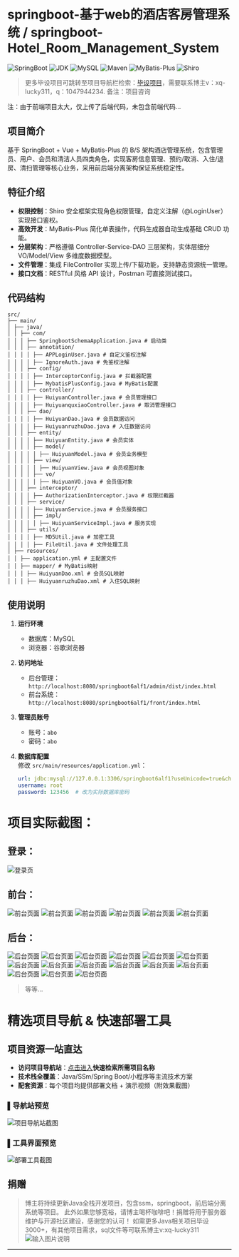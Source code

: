 # springboot-基于web的酒店客房管理系统 / springboot-Hotel_Room_Management_System


![SpringBoot](https://img.shields.io/badge/SpringBoot-2.7+-brightgreen)
![JDK](https://img.shields.io/badge/JDK-1.8+-blue)
![MySQL](https://img.shields.io/badge/MySQL-5.7+-teal)
![Maven](https://img.shields.io/badge/Maven-3.6+-red)
![MyBatis-Plus](https://img.shields.io/badge/MyBatis_Plus-3.5.0-blue)
![Shiro](https://img.shields.io/badge/Shiro-1.3.2-green)


> 更多毕设项目可跳转至项目导航栏检索：[毕设项目](http://sysadmin.3vfree.vip)，需要联系博主v：xq-lucky311，q：1047944234. 备注：项目咨询

注：由于前端项目太大，仅上传了后端代码，未包含前端代码...

## 项目简介  
基于 SpringBoot + Vue + MyBatis-Plus 的 B/S 架构酒店管理系统，包含管理员、用户、会员和清洁人员四类角色，实现客房信息管理、预约/取消、入住/退房、清扫管理等核心业务，采用前后端分离架构保证系统稳定性。

## 特征介绍  
- **权限控制**：Shiro 安全框架实现角色权限管理，自定义注解（@LoginUser）实现接口鉴权。  
- **高效开发**：MyBatis-Plus 简化单表操作，代码生成器自动生成基础 CRUD 功能。  
- **分层架构**：严格遵循 Controller-Service-DAO 三层架构，实体层细分 VO/Model/View 多维度数据模型。  
- **文件管理**：集成 FileController 实现上传/下载功能，支持静态资源统一管理。  
- **接口文档**：RESTful 风格 API 设计，Postman 可直接测试接口。  

## 代码结构 
```
src/
├── main/
│ ├── java/
│ │ ├── com/
│ │ │ ├── SpringbootSchemaApplication.java # 启动类
│ │ │ ├── annotation/
│ │ │ │ ├── APPLoginUser.java # 自定义鉴权注解
│ │ │ │ ├── IgnoreAuth.java # 免鉴权注解
│ │ │ ├── config/
│ │ │ │ ├── InterceptorConfig.java # 拦截器配置
│ │ │ │ ├── MybatisPlusConfig.java # MyBatis配置
│ │ │ ├── controller/
│ │ │ │ ├── HuiyuanController.java # 会员管理接口
│ │ │ │ ├── HuiyuanquxiaoController.java # 取消管理接口
│ │ │ ├── dao/
│ │ │ │ ├── HuiyuanDao.java # 会员数据访问
│ │ │ │ ├── HuiyuanruzhuDao.java # 入住数据访问
│ │ │ ├── entity/
│ │ │ │ ├── HuiyuanEntity.java # 会员实体
│ │ │ │ ├── model/
│ │ │ │ │ ├── HuiyuanModel.java # 会员业务模型
│ │ │ │ ├── view/
│ │ │ │ │ ├── HuiyuanView.java # 会员视图对象
│ │ │ │ ├── vo/
│ │ │ │ │ ├── HuiyuanVO.java # 会员值对象
│ │ │ ├── interceptor/
│ │ │ │ ├── AuthorizationInterceptor.java # 权限拦截器
│ │ │ ├── service/
│ │ │ │ ├── HuiyuanService.java # 会员服务接口
│ │ │ │ ├── impl/
│ │ │ │ │ ├── HuiyuanServiceImpl.java # 服务实现
│ │ │ ├── utils/
│ │ │ │ ├── MD5Util.java # 加密工具
│ │ │ │ ├── FileUtil.java # 文件处理工具
│ ├── resources/
│ │ ├── application.yml # 主配置文件
│ │ ├── mapper/ # MyBatis映射
│ │ │ ├── HuiyuanDao.xml # 会员SQL映射
│ │ │ ├── HuiyuanruzhuDao.xml # 入住SQL映射
```

## 使用说明
1. **运行环境**  
   - 数据库：MySQL  
   - 浏览器：谷歌浏览器  

2. **访问地址**  
   - 后台管理：`http://localhost:8080/springboot6alf1/admin/dist/index.html`  
   - 前台系统：`http://localhost:8080/springboot6alf1/front/index.html`  

3. **管理员账号**  
   - 账号：`abo`  
   - 密码：`abo`  

4. **数据库配置**  
   修改 `src/main/resources/application.yml`：  
   ```yaml
   url: jdbc:mysql://127.0.0.1:3306/springboot6alf1?useUnicode=true&characterEncoding=utf-8
   username: root
   password: 123456  # 改为实际数据库密码


# 项目实际截图：
## 登录：
![登录页](xx/login.png)

## 前台：
![前台页面](xx/prefix/1.png)
![前台页面](xx/prefix/2.png)
![前台页面](xx/prefix/3.png)
![前台页面](xx/prefix/4.png)
![前台页面](xx/prefix/5.png)
![前台页面](xx/prefix/6.png)

## 后台：
![后台页面](xx/suffix/1.png)
![后台页面](xx/suffix/10.png)
![后台页面](xx/suffix/11.png)
![后台页面](xx/suffix/12.png)
![后台页面](xx/suffix/13.png)
![后台页面](xx/suffix/14.png)
![后台页面](xx/suffix/15.png)
![后台页面](xx/suffix/2.png)
![后台页面](xx/suffix/3.png)
![后台页面](xx/suffix/4.png)
![后台页面](xx/suffix/5.png)
![后台页面](xx/suffix/6.png)
![后台页面](xx/suffix/7.png)
![后台页面](xx/suffix/8.png)
![后台页面](xx/suffix/9.png)

> 等等...

# 精选项目导航 & 快速部署工具
## 项目资源一站直达
- ​**访问项目导航站**：[点击进入](http://sysadmin.3vfree.vip)**快速检索所需项目名称**
- ​**技术栈全覆盖**：Java/SSm/Spring Boot/小程序等主流技术方案
- ​**配套资源**：每个项目均提供部署文档 + 演示视频（附效果截图）

### ▌导航站预览
![项目导航站截图](项目检索工具.png)

### ▌工具界面预览
![部署工具截图](一键部署工具.png)

## 捐赠
> 博主将持续更新Java全栈开发项目，包含ssm，springboot，前后端分离系统等项目。
> 此外如果您够宽裕，请博主喝杯咖啡吧！捐赠将用于服务器维护与开源社区建设，感谢您的认可！
> 如需更多Java相关项目毕设3000+，有其他项目需求，sql文件等可联系博主v:xq-lucky311
![输入图片说明](%E7%91%9E%E5%B9%B8%EF%BC%81%E7%91%9E%E5%B9%B8%EF%BC%81.png)
---
